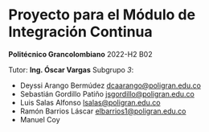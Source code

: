 # Proyecto para el Módulo de Integración Continua

**Politécnico Grancolombiano**
2022-H2 B02

Tutor: **Ing. Óscar Vargas**
Subgrupo _3_:
  + Deyssi Arango Bermúdez       dcaarango@poligran.edu.co
  + Sebastián Gordillo Patiño    jsgordillo@poligran.edu.co
  + Luis Salas Alfonso           lsalas@poligran.edu.co
  + Ramón Barrios Láscar         elbarrios1@poligran.edu.co
  + Manuel Coy

